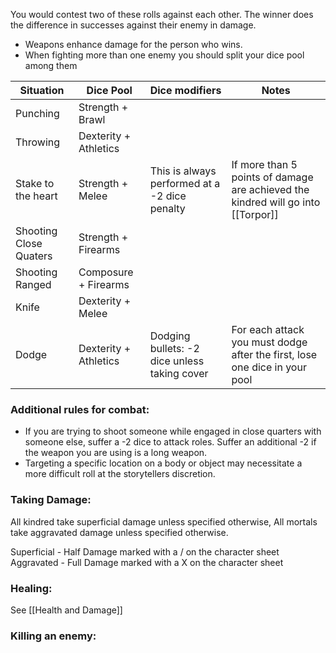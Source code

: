 You would contest two of these rolls against each other. The winner does the difference in successes against their enemy in damage.

* Weapons enhance damage for the person who wins.
* When fighting more than one enemy you should split your dice pool among them

| Situation              | Dice Pool             | Dice modifiers                                | Notes                                                                            |
| ---------------------- | --------------------- | --------------------------------------------- | -------------------------------------------------------------------------------- |
| Punching               | Strength + Brawl      |                                               |                                                                                  |
| Throwing               | Dexterity + Athletics |                                               |                                                                                  |
| Stake to the heart     | Strength + Melee      | This is always performed at a -2 dice penalty | If more than 5 points of damage are achieved the kindred will go into [[Torpor]] |
| Shooting Close Quaters | Strength + Firearms   |                                               |                                                                                  |
| Shooting Ranged        | Composure + Firearms  |                                               |                                                                                  |
| Knife                  | Dexterity + Melee     |                                               |                                                                                  |
| Dodge                  | Dexterity + Athletics | Dodging bullets: -2 dice unless taking cover  | For each attack you must dodge after the first, lose one dice in your pool       |

### Additional rules for combat:
* If you are trying to shoot someone while engaged in close quarters with someone else, suffer a -2 dice to attack roles. Suffer an additional -2 if the weapon you are using is a long weapon.
* Targeting a specific location on a body or object may necessitate a more difficult roll at the storytellers discretion.

### Taking Damage:
All kindred take superficial damage unless specified otherwise, All mortals take aggravated damage unless specified otherwise.

Superficial - Half Damage marked with a / on the character sheet
Aggravated - Full Damage marked with a X on the character sheet

### Healing:
See [[Health and Damage]]

### Killing an enemy:

